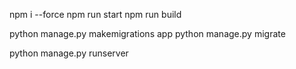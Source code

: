 npm i --force
npm run start
npm run build

python manage.py makemigrations app
python manage.py migrate

python manage.py runserver